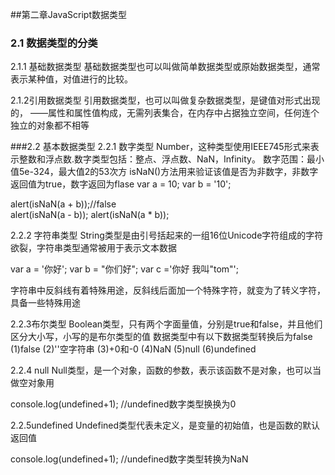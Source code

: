 ##第二章JavaScript数据类型
### 2.1 数据类型的分类
2.1.1  基础数据类型
基础数据类型也可以叫做简单数据类型或原始数据类型，通常表示某种值，对值进行的比较。

2.1.2引用数据类型
引用数据类型，也可以叫做复杂数据类型，是键值对形式出现的，
——属性和属性值构成，无需列表集合，在内存中占据独立空间，任何连个独立的对象都不相等


###2.2 基本数据类型
2.2.1 数字类型
Number，这种类型使用IEEE745形式来表示整数和浮点数.数字类型包括：整点、浮点数、NaN，Infinity。
数字范围：最小值5e-324，最大值2的53次方
isNaN()方法用来验证该值是否为非数字，非数字返回值为true，数字返回为flase
var a = 10;
var b = '10';

  alert(isNaN(a + b));//false  
 alert(isNaN(a - b));
alert(isNaN(a * b));


2.2.2 字符串类型
  String类型是由引号括起来的一组16位Unicode字符组成的字符欲裂，字符串类型通常被用于表示文本数据

   var a = '你好';
var b = "你们好";
 var c ='你好 我叫"tom"';

字符串中反斜线有着特殊用途，反斜线后面加一个特殊字符，就变为了转义字符，具备一些特殊用途

2.2.3布尔类型
Boolean类型，只有两个字面量值，分别是true和false，并且他们区分大小写，小写的是布尔类型的值
数据类型中有以下数据类型转换后为false
(1)false
(2)''空字符串
(3)+0和-0
(4)NaN
(5)null
(6)undefined

2.2.4 null
Null类型，是一个对象，函数的参数，表示该函数不是对象，也可以当做空对象用


console.log(undefined+1);
//undefined数字类型换换为0



2.2.5undefined
Undefined类型代表未定义，是变量的初始值，也是函数的默认返回值

console.log(undefined+1);
//undefined数字类型转换为NaN